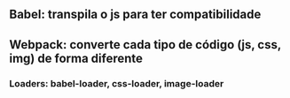 
## Babel: transpila o js para ter compatibilidade

## Webpack: converte cada tipo de código (js, css, img) de forma diferente

### Loaders: babel-loader, css-loader, image-loader